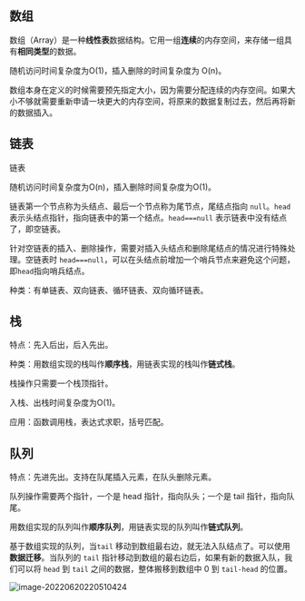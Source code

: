 ## 数组

数组（Array）是一种**线性表**数据结构。它用一组**连续**的内存空间，来存储一组具有**相同类型**的数据。

随机访问时间复杂度为O(1)，插入删除的时间复杂度为 O(n)。

数组本身在定义的时候需要预先指定大小，因为需要分配连续的内存空间。如果大小不够就需要重新申请一块更大的内存空间，将原来的数据复制过去，然后再将新的数据插入。

## 链表

链表

随机访问时间复杂度为O(n)，插入删除时间复杂度为O(1)。

链表第一个节点称为头结点、最后一个节点称为尾节点，尾结点指向 `null`。`head` 表示头结点指针，指向链表中的第一个结点。`head===null` 表示链表中没有结点了，即空链表。

针对空链表的插入、删除操作，需要对插入头结点和删除尾结点的情况进行特殊处理。空链表时 `head===null`，可以在头结点前增加一个哨兵节点来避免这个问题，即`head`指向哨兵结点。

种类：有单链表、双向链表、循环链表、双向循环链表。

## 栈

特点：先入后出，后入先出。

种类：用数组实现的栈叫作**顺序栈**，用链表实现的栈叫作**链式栈**。

栈操作只需要一个栈顶指针。

入栈、出栈时间复杂度为O(1)。

应用：函数调用栈，表达式求职，括号匹配。

## 队列

特点：先进先出。支持在队尾插入元素，在队头删除元素。

队列操作需要两个指针，一个是 head 指针，指向队头；一个是 tail 指针，指向队尾。

用数组实现的队列叫作**顺序队列**，用链表实现的队列叫作**链式队列**。

基于数组实现的队列，当`tail` 移动到数组最右边，就无法入队结点了。可以使用**数据迁移**。当队列的 `tail` 指针移动到数组的最右边后，如果有新的数据入队，我们可以将 `head` 到 `tail` 之间的数据，整体搬移到数组中 0 到 `tail-head` 的位置。

![image-20220620220510424](https://cdn.jsdelivr.net/gh/qulingyuan/ly_picture@master/img/202206202205507.png)